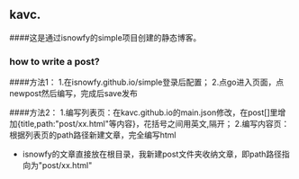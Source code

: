 ## kavc.
####这是通过isnowfy的simple项目创建的静态博客。
### how to write a post?
####方法1：
1.在isnowfy.github.io/simple登录后配置；
2.点go进入页面，点newpost然后编写，完成后save发布

####方法2：
1.编写列表页：在kavc.github.io的main.json修改，在post[]里增加{title,path:"post/xx.html"等内容}，花括号之间用英文,隔开；
2.编写内容页：根据列表页的path路径新建文章，完全编写html

* isnowfy的文章直接放在根目录，我新建post文件夹收纳文章，即path路径指向为"post/xx.html"


